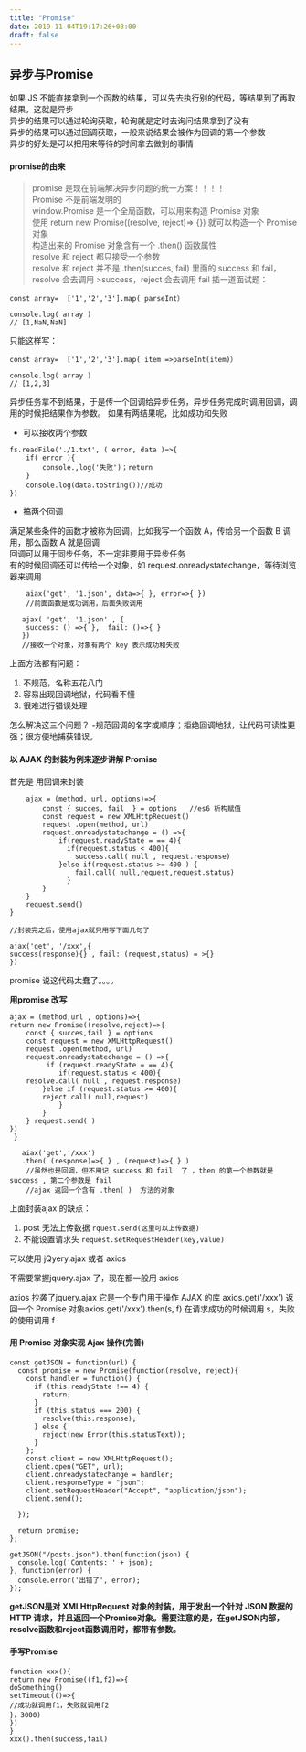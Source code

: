 ```yaml
---
title: "Promise"
date: 2019-11-04T19:17:26+08:00
draft: false
---
```

## 异步与Promise
如果 JS 不能直接拿到一个函数的结果，可以先去执行别的代码，等结果到了再取结果，这就是异步<br>
异步的结果可以通过轮询获取，轮询就是定时去询问结果拿到了没有<br>
异步的结果可以通过回调获取，一般来说结果会被作为回调的第一个参数<br>
异步的好处是可以把用来等待的时间拿去做别的事情

#### promise的由来

>promise 是现在前端解决异步问题的统一方案！！！！<br>
>Promise 不是前端发明的<br>
>window.Promise 是一个全局函数，可以用来构造 Promise 对象<br>
>使用 return new Promise((resolve, reject)=> {}) 就可以构造一个 Promise 对象<br>
>构造出来的 Promise 对象含有一个 .then() 函数属性<br>
>resolve 和 reject 都只接受一个参数<br>
>resolve 和 reject 并不是 .then(succes, fail) 里面的 success 和 fail，resolve 会去调用 >success，reject 会去调用 fail
插一道面试题：

```
const array=  ['1','2','3'].map( parseInt）

console.log( array )
// [1,NaN,NaN]
```

只能这样写：

```
const array=  ['1','2','3'].map( item =>parseInt(item)）

console.log( array )
// [1,2,3]
```

异步任务拿不到结果，于是传一个回调给异步任务，异步任务完成时调用回调，调用的时候把结果作为参数。
如果有两结果呢，比如成功和失败

* 可以接收两个参数

```
fs.readFile('./1.txt', ( error, data )=>{
    if( error ){
        console.,log('失败')；return
    }
    console.log(data.toString())//成功
})
```

* 搞两个回调
  
满足某些条件的函数才被称为回调，比如我写一个函数 A，传给另一个函数 B 调用，那么函数 A 就是回调<br>
回调可以用于同步任务，不一定非要用于异步任务<br>
有的时候回调还可以传给一个对象，如 request.onreadystatechange，等待浏览器来调用

```
    aiax('get', '1.json', data=>{ }, error=>{ })
    //前面函数是成功调用，后面失败调用
   
   ajax( 'get', '1.json' , {
    success: () =>{ },  fail: ()=>{ }
   })
   //接收一个对象，对象有两个 key 表示成功和失败
```

上面方法都有问题：

1. 不规范，名称五花八门
2. 容易出现回调地狱，代码看不懂
3. 很难进行错误处理

怎么解决这三个问题？
-规范回调的名字或顺序；拒绝回调地狱，让代码可读性更强；很方便地捕获错误。

#### 以 AJAX 的封装为例来逐步讲解 Promise

首先是 用回调来封装

```
    ajax = (method, url, options)=>{
        const { succes, fail  } = options   //es6 析构赋值
        const request = new XMLHttpRequest()
        request .open(method, url)
        request.onreadystatechange = () =>{
            if(request.readyState = == 4){
              if(request.status < 400){
                success.call( null , request.response)
            }else if(request.status >= 400 ) {
                fail.call( null,request,request.status)
              }
        }
    }
    request.send()
} 

//封装完之后，使用ajax就只用写下面几句了

ajax('get', '/xxx',{
success(response){} , fail: (request,status) = >{}
})

```

promise 说这代码太蠢了。。。。

**用promise 改写**

```
ajax = (method,url , options)=>{ 
return new Promise((resolve,reject)=>{
    const { succes,fail } = options
    const request = new XMLHttpRequest() 
    request .open(method, url) 
    request.onreadystatechange = () =>{ 
         if (request.readyState = == 4){ 
            if(request.status < 400){ 
    resolve.call( null , request.response) 
        }else if (request.status >= 400){ 
        reject.call( null,request) 
            } 
        } 
    } request.send( )
})
 }
   
   aiax('get','/xxx')
   .then( (response)=>{ } , (request)=>{ } )
    //虽然也是回调，但不用记 success 和 fail  了 ，then 的第一个参数就是 success , 第二个参数是 fail
    //ajax 返回一个含有 .then( )  方法的对象
```

上面封装ajax 的缺点：

1. post 无法上传数据
`rquest.send(这里可以上传数据)`
2. 不能设置请求头
`request.setRequestHeader(key,value)`

可以使用 jQyery.ajax 或者 axios

不需要掌握jquery.ajax 了，现在都一般用 axios

axios 抄袭了jquery.ajax
它是一个专门用于操作 AJAX 的库
axios.get('/xxx') 返回一个 Promise 对象axios.get('/xxx').then(s, f) 在请求成功的时候调用 s，失败的使用调用 f

#### 用 Promise 对象实现 Ajax 操作(完善)

```
const getJSON = function(url) {
  const promise = new Promise(function(resolve, reject){
    const handler = function() {
      if (this.readyState !== 4) {
        return;
      }
      if (this.status === 200) {
        resolve(this.response);
      } else {
        reject(new Error(this.statusText));
      }
    };
    const client = new XMLHttpRequest();
    client.open("GET", url);
    client.onreadystatechange = handler;
    client.responseType = "json";
    client.setRequestHeader("Accept", "application/json");
    client.send();

  });

  return promise;
};

getJSON("/posts.json").then(function(json) {
  console.log('Contents: ' + json);
}, function(error) {
  console.error('出错了', error);
});
```

**getJSON是对 XMLHttpRequest 对象的封装，用于发出一个针对 JSON 数据的 HTTP 请求，并且返回一个Promise对象。需要注意的是，在getJSON内部，resolve函数和reject函数调用时，都带有参数。**

#### 手写Promise
```
function xxx(){
return new Promise((f1,f2)=>{
doSomething()
setTimeout(()=>{
//成功就调用f1，失败就调用f2
}，3000)
})
}
xxx().then(success,fail)
```